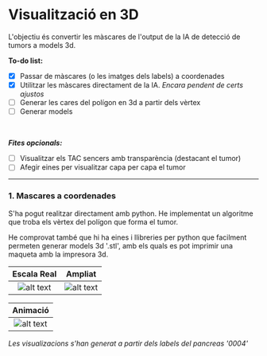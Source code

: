 # Visualització en 3D
L'objectiu és convertir les màscares de l'output de la IA de detecció de tumors a models 3d.

**To-do list:**
- [x] Passar de màscares (o les imatges dels labels) a coordenades
- [x] Utilitzar les màscares directament de la IA. *Encara pendent de certs ajustos*
- [ ] Generar les cares del polígon en 3d a partir dels vèrtex
- [ ] Generar models 

<br />

***Fites opcionals:***
- [ ] Visualitzar els TAC sencers amb transparència (destacant el tumor)
- [ ] Afegir eines per visualitzar capa per capa el tumor

--- 

### 1. Mascares a coordenades
S'ha pogut realitzar directament amb python. He implementat un algoritme que troba els vèrtex del polígon que forma el tumor.

He comprovat també que hi ha eines i llibreries per python que facilment permeten generar models 3d '.stl', amb els quals es pot imprimir una maqueta amb la impresora 3d.

| Escala Real | Ampliat |
| :----: | :----: |
| ![alt text](https://github.com/Algreen333/TAC_scan_pytools/main/scatter_tumor_1.png) | ![alt text](https://github.com/Algreen333/TAC_scan_pytools/main/scatter_tumor_3.png) |

| Animació |
| :---: |
| ![alt text](https://github.com/Algreen333/TAC_scan_pytools//main/scatter_tumor_1.gif) |


*Les visualizacions s'han generat a partir dels labels del pancreas '0004'*
